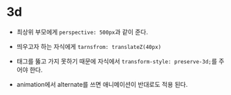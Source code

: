# 3d

- 최상위 부모에게 `perspective: 500px`과 같이 준다.
- 띄우고자 하는 자식에게 `tarnsfrom: translateZ(40px)`
- 태그를 뚫고 가지 못하기 때문에 자식에서 `transform-style: preserve-3d;`를 주어야 한다.

- animation에서 alternate를 쓰면 애니메이션이 반대로도 적용 된다.
